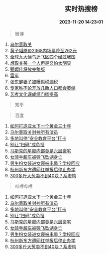 <div align="center"><h2>实时热搜榜</h2><h4>2023-11-20 14:23:01</h4></div>

> 微博  

1. [乌尔善取关](https://s.weibo.com/weibo?q=%E4%B9%8C%E5%B0%94%E5%96%84%E5%8F%96%E5%85%B3&t=31&band_rank=1&Refer=top)<br />
2. [黄子韬原价2368内场票降至262元](https://s.weibo.com/weibo?q=%23%E9%BB%84%E5%AD%90%E9%9F%AC%E5%8E%9F%E4%BB%B72368%E5%86%85%E5%9C%BA%E7%A5%A8%E9%99%8D%E8%87%B3262%E5%85%83%23&t=31&band_rank=2&Refer=top)<br />
3. [全球九大候鸟迁飞区四个经过我国](https://s.weibo.com/weibo?q=%23%E5%85%A8%E7%90%83%E4%B9%9D%E5%A4%A7%E5%80%99%E9%B8%9F%E8%BF%81%E9%A3%9E%E5%8C%BA%E5%9B%9B%E4%B8%AA%E7%BB%8F%E8%BF%87%E6%88%91%E5%9B%BD%23&t=31&band_rank=3&Refer=top)<br />
4. [想取关某一个人但是又怕太明显](https://s.weibo.com/weibo?q=%23%E6%83%B3%E5%8F%96%E5%85%B3%E6%9F%90%E4%B8%80%E4%B8%AA%E4%BA%BA%E4%BD%86%E6%98%AF%E5%8F%88%E6%80%95%E5%A4%AA%E6%98%8E%E6%98%BE%23&t=31&band_rank=4&Refer=top)<br />
5. [甄嬛传将放完整版](https://s.weibo.com/weibo?q=%23%E7%94%84%E5%AC%9B%E4%BC%A0%E5%B0%86%E6%94%BE%E5%AE%8C%E6%95%B4%E7%89%88%23&t=31&band_rank=5&Refer=top)<br />
6. [雷军](https://s.weibo.com/weibo?q=%E9%9B%B7%E5%86%9B&t=31&band_rank=6&Refer=top)<br />
7. [张东健妻子被曝偷税漏税](https://s.weibo.com/weibo?q=%23%E5%BC%A0%E4%B8%9C%E5%81%A5%E5%A6%BB%E5%AD%90%E8%A2%AB%E6%9B%9D%E5%81%B7%E7%A8%8E%E6%BC%8F%E7%A8%8E%23&t=31&band_rank=7&Refer=top)<br />
8. [专家称不论开放几胎人口都会萎缩](https://s.weibo.com/weibo?q=%23%E4%B8%93%E5%AE%B6%E7%A7%B0%E4%B8%8D%E8%AE%BA%E5%BC%80%E6%94%BE%E5%87%A0%E8%83%8E%E4%BA%BA%E5%8F%A3%E9%83%BD%E4%BC%9A%E8%90%8E%E7%BC%A9%23&t=31&band_rank=8&Refer=top)<br />
9. [艺考文化课成绩门槛提高](https://s.weibo.com/weibo?q=%23%E8%89%BA%E8%80%83%E6%96%87%E5%8C%96%E8%AF%BE%E6%88%90%E7%BB%A9%E9%97%A8%E6%A7%9B%E6%8F%90%E9%AB%98%23&t=31&band_rank=9&Refer=top)<br />

> 知乎  


> 百度  

1. [如何打造亚太下一个黄金三十年](https://www.baidu.com/s?wd=%E5%A6%82%E4%BD%95%E6%89%93%E9%80%A0%E4%BA%9A%E5%A4%AA%E4%B8%8B%E4%B8%80%E4%B8%AA%E9%BB%84%E9%87%91%E4%B8%89%E5%8D%81%E5%B9%B4&sa=fyb_news&rsv_dl=fyb_news)<br />
2. [乌尔善取关封神所有演员](https://www.baidu.com/s?wd=%E4%B9%8C%E5%B0%94%E5%96%84%E5%8F%96%E5%85%B3%E5%B0%81%E7%A5%9E%E6%89%80%E6%9C%89%E6%BC%94%E5%91%98&sa=fyb_news&rsv_dl=fyb_news)<br />
3. [多地叫停“安全教育平台”打卡](https://www.baidu.com/s?wd=%E5%A4%9A%E5%9C%B0%E5%8F%AB%E5%81%9C%E2%80%9C%E5%AE%89%E5%85%A8%E6%95%99%E8%82%B2%E5%B9%B3%E5%8F%B0%E2%80%9D%E6%89%93%E5%8D%A1&sa=fyb_news&rsv_dl=fyb_news)<br />
4. [别让“扫码”成负担](https://www.baidu.com/s?wd=%E5%88%AB%E8%AE%A9%E2%80%9C%E6%89%AB%E7%A0%81%E2%80%9D%E6%88%90%E8%B4%9F%E6%8B%85&sa=fyb_news&rsv_dl=fyb_news)<br />
5. [马斯克的星舰内部竟是六层豪宅](https://www.baidu.com/s?wd=%E9%A9%AC%E6%96%AF%E5%85%8B%E7%9A%84%E6%98%9F%E8%88%B0%E5%86%85%E9%83%A8%E7%AB%9F%E6%98%AF%E5%85%AD%E5%B1%82%E8%B1%AA%E5%AE%85&sa=fyb_news&rsv_dl=fyb_news)<br />
6. [女骑手超车被弹飞坠湖身亡](https://www.baidu.com/s?wd=%E5%A5%B3%E9%AA%91%E6%89%8B%E8%B6%85%E8%BD%A6%E8%A2%AB%E5%BC%B9%E9%A3%9E%E5%9D%A0%E6%B9%96%E8%BA%AB%E4%BA%A1&sa=fyb_news&rsv_dl=fyb_news)<br />
7. [男生扮女装进女寝被电晕？学校回应](https://www.baidu.com/s?wd=%E7%94%B7%E7%94%9F%E6%89%AE%E5%A5%B3%E8%A3%85%E8%BF%9B%E5%A5%B3%E5%AF%9D%E8%A2%AB%E7%94%B5%E6%99%95%EF%BC%9F%E5%AD%A6%E6%A0%A1%E5%9B%9E%E5%BA%94&sa=fyb_news&rsv_dl=fyb_news)<br />
8. [杭州新东方遭网红举报后停止办学](https://www.baidu.com/s?wd=%E6%9D%AD%E5%B7%9E%E6%96%B0%E4%B8%9C%E6%96%B9%E9%81%AD%E7%BD%91%E7%BA%A2%E4%B8%BE%E6%8A%A5%E5%90%8E%E5%81%9C%E6%AD%A2%E5%8A%9E%E5%AD%A6&sa=fyb_news&rsv_dl=fyb_news)<br />
9. [300多斤大葱卖不到40块？系虚构](https://www.baidu.com/s?wd=300%E5%A4%9A%E6%96%A4%E5%A4%A7%E8%91%B1%E5%8D%96%E4%B8%8D%E5%88%B040%E5%9D%97%EF%BC%9F%E7%B3%BB%E8%99%9A%E6%9E%84&sa=fyb_news&rsv_dl=fyb_news)<br />

> 哔哩哔哩  

1. [如何打造亚太下一个黄金三十年](https://www.baidu.com/s?wd=%E5%A6%82%E4%BD%95%E6%89%93%E9%80%A0%E4%BA%9A%E5%A4%AA%E4%B8%8B%E4%B8%80%E4%B8%AA%E9%BB%84%E9%87%91%E4%B8%89%E5%8D%81%E5%B9%B4&sa=fyb_news&rsv_dl=fyb_news)<br />
2. [乌尔善取关封神所有演员](https://www.baidu.com/s?wd=%E4%B9%8C%E5%B0%94%E5%96%84%E5%8F%96%E5%85%B3%E5%B0%81%E7%A5%9E%E6%89%80%E6%9C%89%E6%BC%94%E5%91%98&sa=fyb_news&rsv_dl=fyb_news)<br />
3. [多地叫停“安全教育平台”打卡](https://www.baidu.com/s?wd=%E5%A4%9A%E5%9C%B0%E5%8F%AB%E5%81%9C%E2%80%9C%E5%AE%89%E5%85%A8%E6%95%99%E8%82%B2%E5%B9%B3%E5%8F%B0%E2%80%9D%E6%89%93%E5%8D%A1&sa=fyb_news&rsv_dl=fyb_news)<br />
4. [别让“扫码”成负担](https://www.baidu.com/s?wd=%E5%88%AB%E8%AE%A9%E2%80%9C%E6%89%AB%E7%A0%81%E2%80%9D%E6%88%90%E8%B4%9F%E6%8B%85&sa=fyb_news&rsv_dl=fyb_news)<br />
5. [马斯克的星舰内部竟是六层豪宅](https://www.baidu.com/s?wd=%E9%A9%AC%E6%96%AF%E5%85%8B%E7%9A%84%E6%98%9F%E8%88%B0%E5%86%85%E9%83%A8%E7%AB%9F%E6%98%AF%E5%85%AD%E5%B1%82%E8%B1%AA%E5%AE%85&sa=fyb_news&rsv_dl=fyb_news)<br />
6. [女骑手超车被弹飞坠湖身亡](https://www.baidu.com/s?wd=%E5%A5%B3%E9%AA%91%E6%89%8B%E8%B6%85%E8%BD%A6%E8%A2%AB%E5%BC%B9%E9%A3%9E%E5%9D%A0%E6%B9%96%E8%BA%AB%E4%BA%A1&sa=fyb_news&rsv_dl=fyb_news)<br />
7. [男生扮女装进女寝被电晕？学校回应](https://www.baidu.com/s?wd=%E7%94%B7%E7%94%9F%E6%89%AE%E5%A5%B3%E8%A3%85%E8%BF%9B%E5%A5%B3%E5%AF%9D%E8%A2%AB%E7%94%B5%E6%99%95%EF%BC%9F%E5%AD%A6%E6%A0%A1%E5%9B%9E%E5%BA%94&sa=fyb_news&rsv_dl=fyb_news)<br />
8. [杭州新东方遭网红举报后停止办学](https://www.baidu.com/s?wd=%E6%9D%AD%E5%B7%9E%E6%96%B0%E4%B8%9C%E6%96%B9%E9%81%AD%E7%BD%91%E7%BA%A2%E4%B8%BE%E6%8A%A5%E5%90%8E%E5%81%9C%E6%AD%A2%E5%8A%9E%E5%AD%A6&sa=fyb_news&rsv_dl=fyb_news)<br />
9. [300多斤大葱卖不到40块？系虚构](https://www.baidu.com/s?wd=300%E5%A4%9A%E6%96%A4%E5%A4%A7%E8%91%B1%E5%8D%96%E4%B8%8D%E5%88%B040%E5%9D%97%EF%BC%9F%E7%B3%BB%E8%99%9A%E6%9E%84&sa=fyb_news&rsv_dl=fyb_news)<br />
